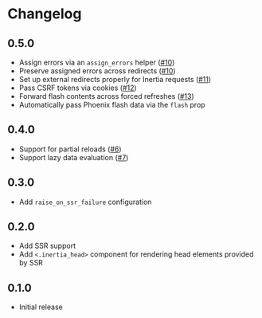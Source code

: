 # Changelog

## 0.5.0

- Assign errors via an `assign_errors` helper ([#10](https://github.com/inertiajs/inertia-phoenix/issues/10))
- Preserve assigned errors across redirects ([#10](https://github.com/inertiajs/inertia-phoenix/issues/10))
- Set up external redirects properly for Inertia requests ([#11](https://github.com/inertiajs/inertia-phoenix/issues/11))
- Pass CSRF tokens via cookies ([#12](https://github.com/inertiajs/inertia-phoenix/issues/12)) 
- Forward flash contents across forced refreshes ([#13](https://github.com/inertiajs/inertia-phoenix/issues/13))
- Automatically pass Phoenix flash data via the `flash` prop

## 0.4.0

- Support for partial reloads ([#6](https://github.com/inertiajs/inertia-phoenix/issues/6))
- Support lazy data evaluation ([#7](https://github.com/inertiajs/inertia-phoenix/issues/7))

## 0.3.0

- Add `raise_on_ssr_failure` configuration

## 0.2.0

- Add SSR support
- Add `<.inertia_head>` component for rendering head elements provided by SSR

## 0.1.0

- Initial release
